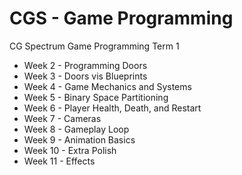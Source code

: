 # CGS - Game Programming
CG Spectrum Game Programming Term 1

- Week 2 - Programming Doors  
- Week 3 - Doors vis Blueprints  
- Week 4 - Game Mechanics and Systems  
- Week 5 - Binary Space Partitioning  
- Week 6 - Player Health, Death, and Restart  
- Week 7 - Cameras  
- Week 8 - Gameplay Loop  
- Week 9 - Animation Basics  
- Week 10 - Extra Polish  
- Week 11 - Effects
